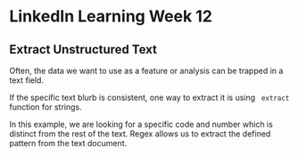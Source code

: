 # LinkedIn Learning Week 12

## Extract Unstructured Text

Often, the data we want to use as a feature or analysis can be trapped in a text field.  

If the specific text blurb is consistent, one way to extract it is using  <code> extract </code> function for strings.

In this example, we are looking for a specific code and number which is distinct from the rest of the text. Regex allows us to extract the defined pattern from the text document. 
